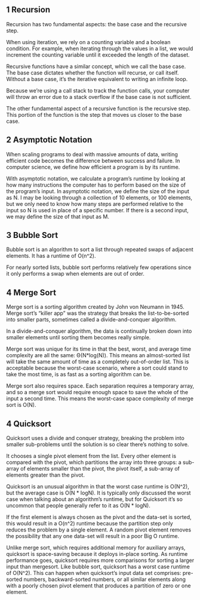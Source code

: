 ## 1 Recursion
Recursion has two fundamental aspects: the base case and the recursive step.

When using iteration, we rely on a counting variable and a boolean condition. For example, when iterating through the values in a list, we would increment the counting variable until it exceeded the length of the dataset.

Recursive functions have a similar concept, which we call the base case. The base case dictates whether the function will recurse, or call itself. Without a base case, it’s the iterative equivalent to writing an infinite loop.

Because we’re using a call stack to track the function calls, your computer will throw an error due to a stack overflow if the base case is not sufficient.

The other fundamental aspect of a recursive function is the recursive step. This portion of the function is the step that moves us closer to the base case.

## 2 Asymptotic Notation
When scaling programs to deal with massive amounts of data, writing efficient code becomes the difference between success and failure. In computer science, we define how efficient a program is by its runtime.

With asymptotic notation, we calculate a program’s runtime by looking at how many instructions the computer has to perform based on the size of the program’s input. In asymptotic notation, we define the size of the input as N. I may be looking through a collection of 10 elements, or 100 elements, but we only need to know how many steps are performed relative to the input so N is used in place of a specific number. If there is a second input, we may define the size of that input as M.

## 3 Bubble Sort
Bubble sort is an algorithm to sort a list through repeated swaps of adjacent elements. It has a runtime of O(n^2).

For nearly sorted lists, bubble sort performs relatively few operations since it only performs a swap when elements are out of order.

## 4 Merge Sort
Merge sort is a sorting algorithm created by John von Neumann in 1945. Merge sort’s “killer app” was the strategy that breaks the list-to-be-sorted into smaller parts, sometimes called a divide-and-conquer algorithm.

In a divide-and-conquer algorithm, the data is continually broken down into smaller elements until sorting them becomes really simple.

Merge sort was unique for its time in that the best, worst, and average time complexity are all the same: Θ(N*log(N)). This means an almost-sorted list will take the same amount of time as a completely out-of-order list. This is acceptable because the worst-case scenario, where a sort could stand to take the most time, is as fast as a sorting algorithm can be.

Merge sort also requires space. Each separation requires a temporary array, and so a merge sort would require enough space to save the whole of the input a second time. This means the worst-case space complexity of merge sort is O(N).

## 4 Quicksort
Quicksort uses a divide and conquer strategy, breaking the problem into smaller sub-problems until the solution is so clear there’s nothing to solve.

It chooses a single pivot element from the list. Every other element is compared with the pivot, which partitions the array into three groups: a sub-array of elements smaller than the pivot, the pivot itself, a sub-array of elements greater than the pivot.

Quicksort is an unusual algorithm in that the worst case runtime is O(N^2), but the average case is O(N * logN). It is typically only discussed the worst case when talking about an algorithm’s runtime, but for Quicksort it’s so uncommon that people generally refer to it as O(N * logN).

If the first element is always chosen as the pivot and the data-set is sorted, this would result in a O(n^2) runtime because the partition step only reduces the problem by a single element. A random pivot element removes the possibility that any one data-set will result in a poor Big O runtime.

Unlike merge sort, which requires additional memory for auxiliary arrays, quicksort is space-saving because it deploys in-place sorting. As runtime performance goes, quicksort requires more comparisons for sorting a larger input than mergesort. Like bubble sort, quicksort has a worst case runtime of O(N^2). This can happen when quicksort’s input data set comprises: pre-sorted numbers, backward-sorted numbers, or all similar elements along with a poorly chosen pivot element that produces a partition of zero or one element.